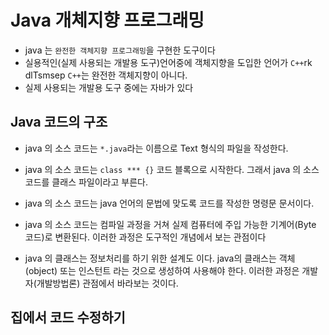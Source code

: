 # Java 개체지향 프로그래밍
* java 는 `완전한 객체지향 프로그래밍`을 구현한 도구이다
* 실용적인(실제 사용되는 개발용 도구)언어중에 객체지향을 도입한 언어가 `C++`rk dlTsmsep `C++`는 완전한 객체지향이 아니다.
* 실제 사용되는 개발용 도구 중에는 자바가 있다

## Java 코드의 구조
* java 의 소스 코드는 `*.java`라는 이름으로 Text 형식의 파일을 작성한다.
* java 의 소스 코드는 `class *** {}` 코드 블록으로 시작한다. 그래서 java 의 소스 코드를 클래스 파일이라고 부른다.

* java 의 소스 코드는 java 언어의 문법에 맞도록 코드를 작성한 명령문 문서이다.
* java 의 소스 코드는 컴파일 과정을 거쳐 실제 컴퓨터에 주입 가능한 기계어(Byte 코드)로 변환된다. 이러한 과정은 도구적인 개념에서 보는 관점이다
* java 의 클래스는 정보처리를 하기 위한 설계도 이다. java의 클래스는 객체(object) 또는 인스턴트 라는 것으로 생성하여 사용해야 한다. 이러한 과정은 개발자(개발방법론) 관점에서 바라보는 것이다.

## 집에서 코드 수정하기